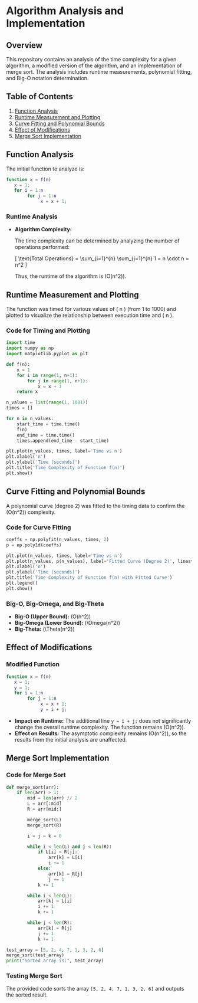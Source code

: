 # Algorithm Analysis and Implementation

## Overview

This repository contains an analysis of the time complexity for a given algorithm, a modified version of the algorithm, and an implementation of merge sort. The analysis includes runtime measurements, polynomial fitting, and Big-O notation determination.

## Table of Contents

1. [Function Analysis](#function-analysis)
2. [Runtime Measurement and Plotting](#runtime-measurement-and-plotting)
3. [Curve Fitting and Polynomial Bounds](#curve-fitting-and-polynomial-bounds)
4. [Effect of Modifications](#effect-of-modifications)
5. [Merge Sort Implementation](#merge-sort-implementation)

## Function Analysis

The initial function to analyze is:

```matlab
function x = f(n)
   x = 1;
   for i = 1:n
        for j = 1:n
             x = x + 1;
```

### Runtime Analysis

- **Algorithm Complexity:**

  The time complexity can be determined by analyzing the number of operations performed:

  \[
  \text{Total Operations} = \sum_{i=1}^{n} \sum_{j=1}^{n} 1 = n \cdot n = n^2
  \]

  Thus, the runtime of the algorithm is \(O(n^2)\).

## Runtime Measurement and Plotting

The function was timed for various values of \( n \) (from 1 to 1000) and plotted to visualize the relationship between execution time and \( n \).

### Code for Timing and Plotting

```python
import time
import numpy as np
import matplotlib.pyplot as plt

def f(n):
    x = 1
    for i in range(1, n+1):
        for j in range(1, n+1):
            x = x + 1
    return x

n_values = list(range(1, 1001))
times = []

for n in n_values:
    start_time = time.time()
    f(n)
    end_time = time.time()
    times.append(end_time - start_time)

plt.plot(n_values, times, label='Time vs n')
plt.xlabel('n')
plt.ylabel('Time (seconds)')
plt.title('Time Complexity of Function f(n)')
plt.show()
```

## Curve Fitting and Polynomial Bounds

A polynomial curve (degree 2) was fitted to the timing data to confirm the \(O(n^2)\) complexity.

### Code for Curve Fitting

```python
coeffs = np.polyfit(n_values, times, 2)
p = np.poly1d(coeffs)

plt.plot(n_values, times, label='Time vs n')
plt.plot(n_values, p(n_values), label='Fitted Curve (Degree 2)', linestyle='--')
plt.xlabel('n')
plt.ylabel('Time (seconds)')
plt.title('Time Complexity of Function f(n) with Fitted Curve')
plt.legend()
plt.show()
```

### Big-O, Big-Omega, and Big-Theta

- **Big-O (Upper Bound):** \(O(n^2)\)
- **Big-Omega (Lower Bound):** \(\Omega(n^2)\)
- **Big-Theta:** \(\Theta(n^2)\)

## Effect of Modifications

### Modified Function

```matlab
function x = f(n)
   x = 1;
   y = 1;
   for i = 1:n
        for j = 1:n
             x = x + 1;
             y = i + j;
```

- **Impact on Runtime:** The additional line `y = i + j;` does not significantly change the overall runtime complexity. The function remains \(O(n^2)\).
- **Effect on Results:** The asymptotic complexity remains \(O(n^2)\), so the results from the initial analysis are unaffected.

## Merge Sort Implementation

### Code for Merge Sort

```python
def merge_sort(arr):
    if len(arr) > 1:
        mid = len(arr) // 2
        L = arr[:mid]
        R = arr[mid:]

        merge_sort(L)
        merge_sort(R)

        i = j = k = 0

        while i < len(L) and j < len(R):
            if L[i] < R[j]:
                arr[k] = L[i]
                i += 1
            else:
                arr[k] = R[j]
                j += 1
            k += 1

        while i < len(L):
            arr[k] = L[i]
            i += 1
            k += 1

        while j < len(R):
            arr[k] = R[j]
            j += 1
            k += 1

test_array = [5, 2, 4, 7, 1, 3, 2, 6]
merge_sort(test_array)
print("Sorted array is:", test_array)
```

### Testing Merge Sort

The provided code sorts the array `[5, 2, 4, 7, 1, 3, 2, 6]` and outputs the sorted result.
